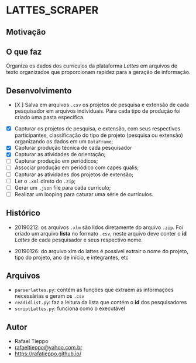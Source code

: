 # LATTES_SCRAPER

## Motivação


## O que faz

Organiza os dados dos currículos da plataforma *Lattes* em arquivos de
texto organizados que proporcionam rapidez para a geração de
informação. 

## Desenvolvimento

- [X ] Salva em arquivos `.csv` os projetos de pesquisa e extensão de
cada pesquisador em arquivos individuais. Para cada tipo de produção foi
criado uma pasta específica.
- [X] Capturar os projetos de pesquisa, e extensão, com seus respectivos
participantes, classificação do tipo de projeto (pesquisa ou extensão)
organizando os dados em um `DataFrame`; 
- [X] Capturar produção técnica de cada pesquisador
- [X] Capturar as atividades de orientação;
- [ ] Capturar produção em periódicos;
- [ ] Associar produção em periódico com capes qualis;
- [ ] Capturar as atividades dos projetos de extensão;
- [ ] Ler o `.xml` direto do `.zip`;
- [ ] Gerar um `.json` file para cada currículo;
- [ ] Realizar um looping para caturar uma série de currículos.

## Histórico

- 20190212: os arquivos `.xlm` são lidos diretamente do arquivo
`.zip`. Foi criado um arquivo **lista** no formato `.csv`, neste arquivo
deve conter o **id** *Lattes* de cada pesquisador e seus respectivo nome.

- 20190126: do arquivo xlm do lattes é possível extrair o nome do
projeto, tipo do projeto, ano de início, e integrantes, etc

## Arquivos

- `parserlattes.py`: contém as funções que extraem as informações
necessárias e geram os `.csv`
- `readidlist.py`: faz a leitura da lista que contém o **id** dos pesquisadores 
- `scriptLattes.py`: funciona como o executável

## Autor

- Rafael Tieppo
- rafaeltieppo@yahoo.com.br
- https://rafatieppo.github.io/



